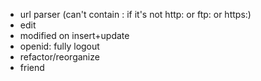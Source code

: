 + url parser (can't contain : if it's not http: or ftp: or https:)
+ edit
+ modified on insert+update
+ openid: fully logout
+ refactor/reorganize
+ friend 